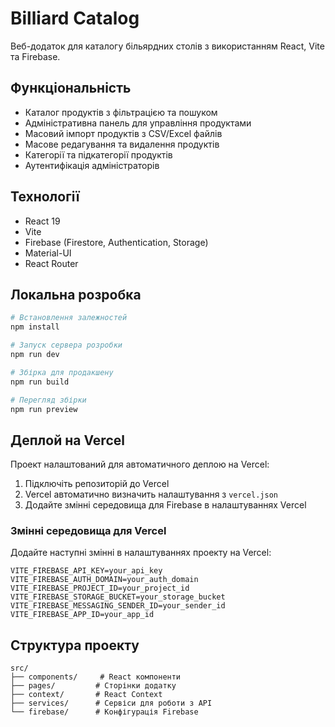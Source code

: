# Billiard Catalog

Веб-додаток для каталогу більярдних столів з використанням React, Vite та Firebase.

## Функціональність

- Каталог продуктів з фільтрацією та пошуком
- Адміністративна панель для управління продуктами
- Масовий імпорт продуктів з CSV/Excel файлів
- Масове редагування та видалення продуктів
- Категорії та підкатегорії продуктів
- Аутентифікація адміністраторів

## Технології

- React 19
- Vite
- Firebase (Firestore, Authentication, Storage)
- Material-UI
- React Router

## Локальна розробка

```bash
# Встановлення залежностей
npm install

# Запуск сервера розробки
npm run dev

# Збірка для продакшену
npm run build

# Перегляд збірки
npm run preview
```

## Деплой на Vercel

Проект налаштований для автоматичного деплою на Vercel:

1. Підключіть репозиторій до Vercel
2. Vercel автоматично визначить налаштування з `vercel.json`
3. Додайте змінні середовища для Firebase в налаштуваннях Vercel

### Змінні середовища для Vercel

Додайте наступні змінні в налаштуваннях проекту на Vercel:

```
VITE_FIREBASE_API_KEY=your_api_key
VITE_FIREBASE_AUTH_DOMAIN=your_auth_domain
VITE_FIREBASE_PROJECT_ID=your_project_id
VITE_FIREBASE_STORAGE_BUCKET=your_storage_bucket
VITE_FIREBASE_MESSAGING_SENDER_ID=your_sender_id
VITE_FIREBASE_APP_ID=your_app_id
```

## Структура проекту

```
src/
├── components/     # React компоненти
├── pages/         # Сторінки додатку
├── context/       # React Context
├── services/      # Сервіси для роботи з API
└── firebase/      # Конфігурація Firebase
```
